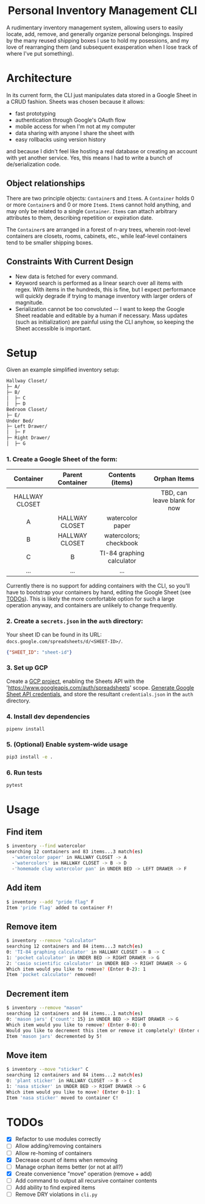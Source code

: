 <h1 align="center">
  Personal Inventory Management CLI
</h1>

A rudimentary inventory management system, allowing users to easily locate, add, remove, and generally organize personal belongings. Inspired by the many reused shipping boxes I use to hold my posessions, and my love of rearranging them (and subsequent exasperation when I lose track of where I've put something).

# Architecture

In its current form, the CLI just manipulates data stored in a Google Sheet in a CRUD fashion. Sheets was chosen because it allows:
- fast prototyping
- authentication through Google's OAuth flow 
- mobile access for when I'm not at my computer
- data sharing with anyone I share the sheet with
- easy rollbacks using version history

and because I didn't feel like hosting a real database or creating an account with yet another service. Yes, this means I had to write a bunch of de/serialization code.

## Object relationships

There are two principle objects: `Container`s and `Item`s. A `Container` holds 0 or more `Container`s and 0 or more `Item`s. `Item`s cannot hold anything, and may only be related to a single `Container`. `Items` can attach arbitrary attributes to them, describing repetition or expiration date.

The `Container`s are arranged in a forest of n-ary trees, wherein root-level containers are closets, rooms, cabinets, etc., while leaf-level containers tend to be smaller shipping boxes.

## Constraints With Current Design

- New data is fetched for every command.
- Keyword search is performed as a linear search over all items with regex. With items in the hundreds, this is fine, but I expect performance will quickly degrade if trying to manage inventory with larger orders of magnitude.
- Serialization cannot be too convoluted -- I want to keep the Google Sheet readable and editable by a human if necessary. Mass updates (such as initialization) are painful using the CLI anyhow, so keeping the Sheet accessible is important.

# Setup

Given an example simplified inventory setup:
```bash
Hallway Closet/
├─ A/
├─ B/
│  ├─ C
│  ├─ D
Bedroom Closet/
├─ E/
Under Bed/
├─ Left Drawer/
│  ├─ F
├─ Right Drawer/
│  ├─ G
```

### 1. Create a Google Sheet of the form:

**Container**|**Parent Container**|**Contents (items)**|**Orphan Items**
:-----:|:-----:|:-----:|:-----:
HALLWAY CLOSET|||TBD, can leave blank for now
A|HALLWAY CLOSET|watercolor paper|
B|HALLWAY CLOSET|watercolors; checkbook| 
C|B|TI-84 graphing calculator| 
...|...|...|

Currently there is no support for adding containers with the CLI, so you'll have to bootstrap your containers by hand, editing the Google Sheet (see [TODOs](#TODOs)). This is likely the more comfortable option for such a large operation anyway, and containers are unlikely to change frequently.

### 2. Create a `secrets.json` in the `auth` directory:
Your sheet ID can be found in its URL: `docs.google.com/spreadsheets/d/<SHEET-ID>/`.
```json
{"SHEET_ID": "sheet-id"}
```

### 3. Set up GCP
Create a [GCP project](https://developers.google.com/workspace/guides/create-project), enabling the Sheets API with the 'https://www.googleapis.com/auth/spreadsheets' scope. [Generate Google Sheet API credentials](https://developers.google.com/workspace/guides/create-credentials), and store the resultant `credentials.json` in the `auth` directory.

### 4. Install dev dependencies
```
pipenv install
```

### 5. (Optional) Enable system-wide usage

```bash
pip3 install -e .
```

### 6. Run tests
```
pytest
```

# Usage

## Find item
```bash
$ inventory --find watercolor
searching 12 containers and 83 items...3 match(es)
  -'watercolor paper' in HALLWAY CLOSET -> A
  -'watercolors' in HALLWAY CLOSET -> B -> D
  -'homemade clay watercolor pan' in UNDER BED -> LEFT DRAWER -> F
```
## Add item
```bash
$ inventory --add "pride flag" F
Item 'pride flag' added to container F!
```
## Remove item
```bash
$ inventory --remove "calculator"
searching 12 containers and 84 items...3 match(es)
0: 'TI-84 graphing calculator' in HALLWAY CLOSET -> B -> C
1: 'pocket calculator' in UNDER BED -> RIGHT DRAWER -> G
2: 'casio scientific calculator' in UNDER BED -> RIGHT DRAWER -> G
Which item would you like to remove? (Enter 0-2): 1
Item 'pocket calculator' removed!
```
## Decrement item
```bash
$ inventory --remove "mason"
searching 12 containers and 84 items...1 match(es)
0: 'mason jars' {'count': 15} in UNDER BED -> RIGHT DRAWER -> G
Which item would you like to remove? (Enter 0-0): 0
Would you like to decrement this item or remove it completely? (Enter d# or r): d5
Item 'mason jars' decremented by 5!
```
## Move item
```bash
$ inventory --move "sticker" C
searching 12 containers and 84 items...2 match(es)
0: 'plant sticker' in HALLWAY CLOSET -> B -> C
1: 'nasa sticker' in UNDER BED -> RIGHT DRAWER -> G
Which item would you like to move? (Enter 0-1): 1
Item 'nasa sticker' moved to container C!
```
# TODOs
- [x] Refactor to use modules correctly
- [ ] Allow adding/removing containers
- [ ] Allow re-homing of containers
- [x] Decrease count of items when removing
- [ ] Manage orphan items better (or not at all?)
- [x] Create convenience "move" operation (remove + add)
- [ ] Add command to output all recursive container contents
- [ ] Add ability to find expired items
- [ ] Remove DRY violations in `cli.py`
